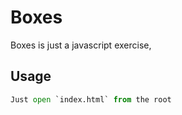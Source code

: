 # Boxes

Boxes is just a javascript exercise,

## Usage

```python
Just open `index.html` from the root
```